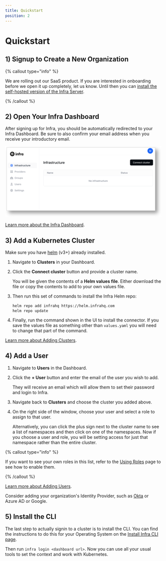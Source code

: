```yaml
---
title: Quickstart
position: 2
---
```


# Quickstart

## 1) Signup to Create a New Organization

{% callout type="info" %}

We are rolling out our SaaS product. If you are interested in onboarding before we open it up completely, let us know. Until then you can [install the self-hosted version of the Infra Server](../reference/selfhosted.md).

{% /callout %}

## 2) Open Your Infra Dashboard

After signing up for Infra, you should be automatically redirected to your Infra Dashboard. Be sure to also confirm your email address when you receive your introductory email.

![Open your Dashboard](../images/quickstart-opendashboard.png)

[Learn more about the Infra Dashboard](../using/dashboard.md).

## 3) Add a Kubernetes Cluster

Make sure you have [helm](https://helm.sh/docs/intro/install/) (v3+) already installed.

1. Navigate to **Clusters** in your Dashboard.
2. Click the **Connect cluster** button and provide a cluster name.

   You will be given the contents of a **Helm values file**. Either download the file or copy the contents to add to your own values file.

3. Then run this set of commands to install the Infra Helm repo:

   ```
   helm repo add infrahq https://helm.infrahq.com
   helm repo update
   ```

4. Finally, run the command shown in the UI to install the connector. If you save the values file as something other than `values.yaml` you will need to change that part of the command.

[Learn more about Adding Clusters](../manage/connectors/kubernetes.md).

## 4) Add a User

1. Navigate to **Users** in the Dashboard.
2. Click the **+ User** button and enter the email of the user you wish to add.

   They will receive an email which will allow them to set their password and login to Infra.

3. Navigate back to **Clusters** and choose the cluster you added above.
4. On the right side of the window, choose your user and select a role to assign to that user.

   Alternatively, you can click the plus sign next to the cluster name to see a list of namespaces and then click on one of the namespaces. Now if you choose a user and role, you will be setting access for just that namespace rather than the entire cluster.

{% callout type="info" %}

If you want to see your own roles in this list, refer to the [Using Roles](../manage/roles.md) page to see how to enable them.

{% /callout %}

[Learn more about Adding Users](../manage/users.md).

Consider adding your organization's Identity Provider, such as [Okta](../manage/idp/okta) or Azure AD or Google.

## 5) Install the CLI

The last step to actually signin to a cluster is to install the CLI. You can find the instructions to do this for your Operating System on the [Install Infra CLI page](install-infra-cli.md).

Then run `infra login <dashboard url>`. Now you can use all your usual tools to set the context and work with Kubernetes.

